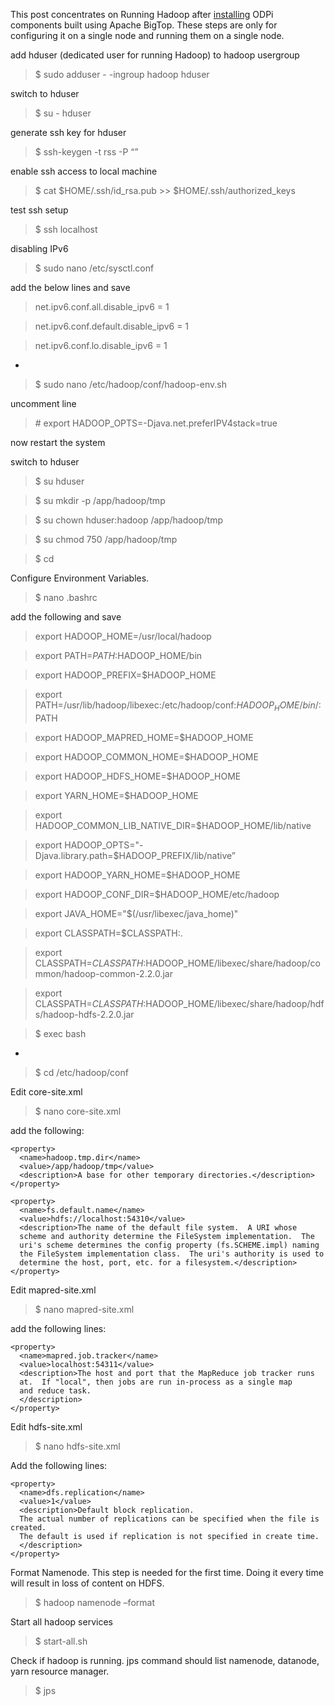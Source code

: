 This post concentrates on Running Hadoop after [installing](https://github.com/96boards/documentation/wiki/ODPi-Hadoop-Installation) ODPi components built using Apache BigTop. These steps are only for configuring it on a single node and running them on a single node.


add hduser (dedicated user for running Hadoop) to hadoop usergroup
> $ sudo adduser - -ingroup hadoop hduser

switch to hduser
> $ su - hduser

generate ssh key for hduser
> $ ssh-keygen -t rss -P “”

enable ssh access to local machine
> $ cat $HOME/.ssh/id_rsa.pub >> $HOME/.ssh/authorized_keys

test ssh setup
> $ ssh localhost

disabling IPv6
> $ sudo nano /etc/sysctl.conf

add the below lines and save
>net.ipv6.conf.all.disable_ipv6 = 1

>net.ipv6.conf.default.disable_ipv6 = 1

>net.ipv6.conf.lo.disable_ipv6 = 1

-
> $ sudo nano /etc/hadoop/conf/hadoop-env.sh

uncomment line 
>  \# export HADOOP_OPTS=-Djava.net.preferIPV4stack=true

now restart the system

switch to hduser
> $ su hduser

> $ su mkdir -p /app/hadoop/tmp

> $ su chown hduser:hadoop /app/hadoop/tmp

> $ su chmod 750 /app/hadoop/tmp

> $ cd

Configure Environment Variables.
> $ nano .bashrc

add the following and save

>export HADOOP_HOME=/usr/local/hadoop

>export PATH=$PATH:$HADOOP_HOME/bin

>export HADOOP_PREFIX=$HADOOP_HOME

>export PATH=/usr/lib/hadoop/libexec:/etc/hadoop/conf:$HADOOP_HOME/bin/:$PATH

>export HADOOP_MAPRED_HOME=$HADOOP_HOME

>export HADOOP_COMMON_HOME=$HADOOP_HOME

>export HADOOP_HDFS_HOME=$HADOOP_HOME

>export YARN_HOME=$HADOOP_HOME

>export HADOOP_COMMON_LIB_NATIVE_DIR=$HADOOP_HOME/lib/native

>export HADOOP_OPTS="-Djava.library.path=$HADOOP_PREFIX/lib/native”

>export HADOOP_YARN_HOME=$HADOOP_HOME

>export HADOOP_CONF_DIR=$HADOOP_HOME/etc/hadoop

> export JAVA_HOME="$(/usr/libexec/java_home)"

> export CLASSPATH=$CLASSPATH:.

> export CLASSPATH=$CLASSPATH:$HADOOP_HOME/libexec/share/hadoop/common/hadoop-common-2.2.0.jar

> export CLASSPATH=$CLASSPATH:$HADOOP_HOME/libexec/share/hadoop/hdfs/hadoop-hdfs-2.2.0.jar

> $ exec bash

-
> $ cd /etc/hadoop/conf

Edit core-site.xml
> $ nano core-site.xml

add the following:

    <property>
      <name>hadoop.tmp.dir</name>
      <value>/app/hadoop/tmp</value>
      <description>A base for other temporary directories.</description>
    </property>

    <property>
      <name>fs.default.name</name>
      <value>hdfs://localhost:54310</value>
      <description>The name of the default file system.  A URI whose
      scheme and authority determine the FileSystem implementation.  The
      uri's scheme determines the config property (fs.SCHEME.impl) naming
      the FileSystem implementation class.  The uri's authority is used to
      determine the host, port, etc. for a filesystem.</description>
    </property>


Edit mapred-site.xml

> $ nano mapred-site.xml

add the following lines: 

    <property>
      <name>mapred.job.tracker</name>
      <value>localhost:54311</value>
      <description>The host and port that the MapReduce job tracker runs
      at.  If "local", then jobs are run in-process as a single map
      and reduce task.
      </description>
    </property>


Edit hdfs-site.xml

> $ nano hdfs-site.xml

Add the following lines:

    <property>
      <name>dfs.replication</name>
      <value>1</value>
      <description>Default block replication.
      The actual number of replications can be specified when the file is created.
      The default is used if replication is not specified in create time.
      </description>
    </property>


Format Namenode. This step is needed for the first time. Doing it every time will result in loss of content on HDFS.
> $ hadoop namenode –format

Start all hadoop services 
> $ start-all.sh

Check if hadoop is running. jps command should list namenode, datanode, yarn resource manager.
> $ jps
